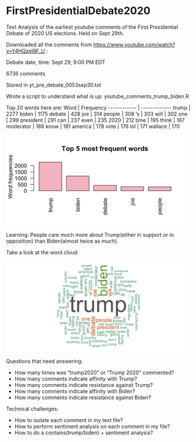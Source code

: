 # FirstPresidentialDebate2020
Text Analysis of the earliest youtube comments of the First Presidential Debate of 2020 US elections. Held on Sept 29th.


Downloaded all the comments from https://www.youtube.com/watch?v=Y4HQzeI8F_U : 

Debate date, time: Sept 29, 9:00 PM EDT

6736 comments

Stored in yt_pre_debate_0053sep30.txt

Wrote a script to understand what is up: youtube_comments_trump_biden.R

Top 20 words here are: 
Word | Frequency
------------ | -------------
trump | 2277
biden | 1175
debate | 428
joe | 314
people | 308
’s | 303
will | 302
one | 299
president | 291
can | 237
even | 235
2020 | 212
time | 195
think | 187
moderator | 186
know | 181
america | 178
vote | 176
lol | 171
wallace | 170

![GitHub Logo](/images/mostfrequsedwords.png)

Learning: People care much more about Trump(either in support or in opposition) than Biden(almost twice as much). 


Take a look at the word cloud:

![GitHub Logo](/images/trump_biden_wordcloud.png)



Questions that need answering:
* How many times was “trump2020” or “Trump 2020” commented? 
* How many comments indicate affinity with Trump?
* How many comments indicate resistance against Trump?
* How many comments indicate affinity with Biden?
* How many comments indicate resistance against Biden?



Technical challenges:
* How to isolate each comment in my text file?
* How to perform sentiment analysis on each comment in my file?
* How to do a contains(trump/biden) + sentiment analysis?
